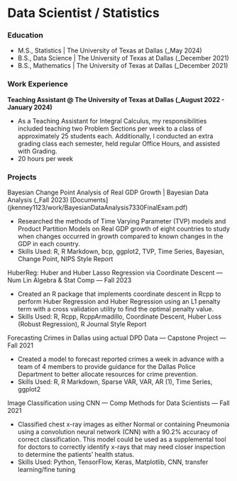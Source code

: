 # Data Scientist / Statistics

### Education
- M.S., Statistics | The University of Texas at Dallas (_May 2024)
- B.S., Data Science | The University of Texas at Dallas (_December 2021)
- B.S., Mathematics | The University of Texas at Dallas (_December 2021)
  
### Work Experience
**Teaching Assistant @ The University of Texas at Dallas (_August 2022 - January 2024)**
- As a Teaching Assistant for Integral Calculus, my responsibilities included teaching two Problem Sections per week to a class of approximately 25 students each. Additionally, I conducted an extra grading class each semester, held regular Office Hours, and assisted with Grading. 
- 20 hours per week

### Projects
Bayesian Change Point Analysis of Real GDP Growth |  Bayesian Data Analysis (_Fall 2023)
[Documents] (jkenney1123/work/BayesianDataAnalysis7330FinalExam.pdf)
-	Researched the methods of Time Varying Parameter (TVP) models and Product Partition Models on Real GDP growth of eight countries to study when changes occurred in growth compared to known changes in the GDP in each country.
-	Skills Used: R, R Markdown, bcp, ggplot2, TVP, Time Series, Bayesian, Change Point, NIPS Style Report

HuberReg: Huber and Huber Lasso Regression via Coordinate Descent  —  Num Lin Algebra & Stat Comp  —  Fall 2023
- Created an R package that implements coordinate descent in Rcpp to perform Huber Regression and Huber Regression using an L1 penalty term with a cross validation utility to find the optimal penalty value.
- Skills Used: R, Rcpp, RcppArmadillo, Coordinate Descent, Huber Loss (Robust Regression), R Journal Style Report

Forecasting Crimes in Dallas using actual DPD Data  —  Capstone Project  —  Fall 2021
- Created a model to forecast reported crimes a week in advance with a team of 4 members to provide guidance for the Dallas Police Department to better allocate resources for crime prevention.
- Skills Used: R, R Markdown, Sparse VAR, VAR, AR (1), Time Series, ggplot2

Image Classification using CNN  —  Comp Methods for Data Scientists  —  Fall 2021
- Classified chest x-ray images as either Normal or containing Pneumonia using a convolution neural network (CNN) with a 90.2% accuracy of correct classification. This model could be used as a supplemental tool for doctors to correctly identify x-rays that may need closer inspection to determine the patients’ health status.
- Skills Used: Python, TensorFlow, Keras, Matplotlib, CNN, transfer learning/fine tuning 
